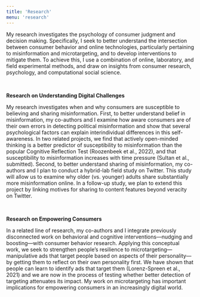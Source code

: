 ```yaml
---
title: 'Research'
menu: 'research'
---
```


My research investigates the psychology of consumer judgment and decision making. Specifically, I seek to better understand the intersection between consumer behavior and online technologies, particularly pertaining to misinformation and microtargeting, and to develop interventions to mitigate them. To achieve this, I use a combination of online, laboratory, and field experimental methods, and draw on insights from consumer research, psychology, and computational social science.

<br>

**Research on Understanding Digital Challenges**

My research investigates when and why consumers are susceptible to believing and sharing misinformation. First, to better understand belief in misinformation, my co-authors and I examine how aware consumers are of their own errors in detecting political misinformation and show that several psychological factors can explain interindividual differences in this self-awareness. In two related projects, we find that actively open-minded thinking is a better predictor of susceptibility to misinformation than the popular Cognitive Reflection Test (Roozenbeek et al., 2022), and that susceptibility to misinformation increases with time pressure (Sultan et al., submitted). Second, to better understand sharing of misinformation, my co-authors and I plan to conduct a hybrid-lab field study on Twitter. This study will allow us to examine why older (vs. younger) adults share substantially more misinformation online. In a follow-up study, we plan to extend this project by linking motives for sharing to content features beyond veracity on Twitter.

<br>

**Research on Empowering Consumers**

In a related line of research, my co-authors and I integrate previously disconnected work on behavioral and cognitive interventions—nudging and boosting—with consumer behavior research. Applying this conceptual work, we seek to strengthen people’s resilience to microtargeting—manipulative ads that target people based on aspects of their personality—by getting them to reflect on their own personality first. We have shown that people can learn to identify ads that target them (Lorenz-Spreen et al., 2021) and we are now in the process of testing whether better detection of targeting attenuates its impact. My work on microtargeting has important implications for empowering consumers in an increasingly digital world.
